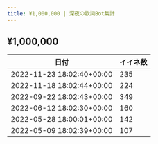```yaml
---
title: ¥1,000,000 | 深夜の歌詞Bot集計
---
```

## ¥1,000,000

|日付|イイネ数|
|-|-|
|2022-11-23 18:02:40+00:00|235|
|2022-11-18 18:02:44+00:00|224|
|2022-09-22 18:02:43+00:00|349|
|2022-06-12 18:02:30+00:00|160|
|2022-05-28 18:00:01+00:00|142|
|2022-05-09 18:02:39+00:00|107|
